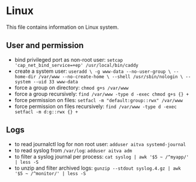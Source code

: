 # Linux

This file contains information on Linux system.

## User and permission

- bind privileged port as non-root user: `setcap 'cap_net_bind_service=+ep' /usr/local/bin/caddy`
- create a system user: `useradd \
  -g www-data --no-user-group \
  --home-dir /var/www --no-create-home \
  --shell /usr/sbin/nologin \
  --system --uid 33 www-data`
- force a group on directory: `chmod g+s /var/www`
- force a group recursively: `find /var/www -type d -exec chmod g+s {} +`
- force permission on files: `setfacl -m "default:group::rwx" /var/www`
- force permission on files recursively: `find /var/www -type d -exec setfacl -m d:g::rwx {} +`

## Logs

- to read journalctl log for non root user: `adduser aitva systemd-journal`
- to read syslog from `/var/log`: `adduser aitva adm`
- to filter a syslog journal per process: `cat syslog | awk '$5 ~ /^myapp/' | less -S`
- to unzip and filter archived logs: `gunzip --stdout syslog.4.gz | awk '$5 ~ /^monitor/' | less -S`
